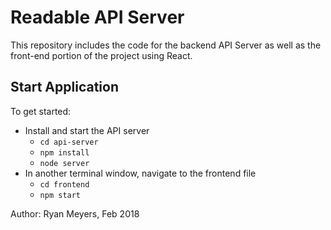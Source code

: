 # Readable API Server

This repository includes the code for the backend API Server as well as the front-end portion of the project using React.

## Start Application

To get started:

* Install and start the API server
    - `cd api-server`
    - `npm install`
    - `node server`
* In another terminal window, navigate to the frontend file
    - `cd frontend`
    - `npm start`

Author: Ryan Meyers, Feb 2018
